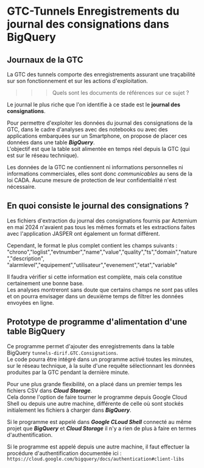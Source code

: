 # GTC-Tunnels Enregistrements du journal des consignations dans BigQuery
## Journaux de la GTC
La GTC des tunnels comporte des enregistrements assurant une traçabilité sur son fonctionnement et sur les actions d'exploitation.

>>> Quels sont les documents de références sur ce sujet ?


Le journal le plus riche que l'on identifie à ce stade est le  **journal des consignations**.

Pour permettre d'exploiter les données du journal des consignations de la GTC, dans le cadre d'analyses avec des notebooks ou avec des applications embarquées sur un Smartphone, 
on propose de placer ces données dans une table ***BigQuery***.  
L'objectif est que la table soit alimentée en temps réel depuis la GTC (qui est sur le réseau technique). 

Les données de la GTC ne contiennent ni informations personnelles ni informations commerciales, elles sont donc *communicables* au sens de la loi CADA.
Aucune mesure de protection de leur confidentialité n'est nécessaire.

## En quoi consiste le  journal des consignations ?
Les fichiers d'extraction du journal des consignations fournis par Actemium en mai 2024 n'avaient pas tous les mêmes formats 
et les extractions faites avec l'application JASPER ont également un format différent.

Cependant, le format le plus complet contient les champs suivants :  
  "chrono","loglist","evtnumber","name","value","quality","ts","domain","nature","description",
  "alarmlevel","equipement","utilisateur","evenement","etat","variable" 

Il faudra vérifier si cette information est complète, mais cela constitue certainement une bonne base.  
Les analyses montreront sans doute que certains champs ne sont pas utiles et on pourra envisager dans un deuxième temps de filtrer les données envoyées en ligne.

## Prototype de programme d'alimentation d'une table BigQuery 
Ce programme permet d'ajouter des enregistrements dans la table BigQuery `tunnels-dirif.GTC.Consignations`.  
Le code pourra être intégré dans un programme activé toutes les minutes, sur le réseau technique, 
à la suite d'une requête sélectionnant les données produites par la GTC pendant la dernière minute.

Pour une plus grande flexibilité, on a placé dans un premier temps les fichiers CSV dans ***Cloud Storage***.  
Cela donne l'option de faire tourner le programme depuis Google Cloud Shell ou depuis une autre machine, différente de celle où sont stockés initialement les fichiers à charger dans  ***BigQuery***.

Si le programme est appelé dans ***Google CLoud Shell*** connecté au même projet que ***BigQuery*** et ***Cloud Storage*** 
il n'y a rien de plus à faire en termes d'authentification.

Si le programme est appelé depuis une autre machine, il faut effectuer la procédure d'authentification documentée ici : 
  `https://cloud.google.com/bigquery/docs/authentication#client-libs`





